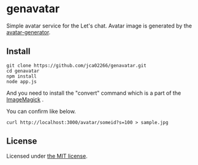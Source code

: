 # genavatar

Simple avatar service for the Let's chat.
Avatar image is generated by the [avatar-generator](https://github.com/arusanov/avatar-generator).

## Install

```
git clone https://github.com/jca02266/genavatar.git
cd genavatar
npm install
node app.js
```

And you need to install the "convert" command which is a part of the [ImageMagick](http://www.imagemagick.org/) .

You can confirm like below.

```
curl http://localhost:3000/avatar/someid?s=100 > sample.jpg
```

## License

Licensed under [the MIT license][license].

[license]: https://github.com/jca02266/genavatar/blob/master/LICENSE
